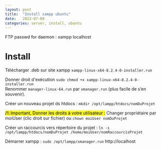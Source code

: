 ```yaml
---
layout: post
title:  "Install xampp ubuntu"
date:   2023-07-09
categories: server, install, ubuntu
---
```


FTP passwd for daemon : xampp	localhost

# Install 
Télécharger .deb sur site xampp	`xampp-linux-x64-8.2.4-0-installer.run`

Donner droit d'exécution `sudo chmod +x xampp-linux-x64-8.2.4-0-installer.run`  
Renommer `manager-linux-64.run` par `xmanager.run` (plus facile de s’en souvenir).



Créer un nouveau projet ds htdocs : 
`mkdir /opt/lampp/htdocs/nomDuProjet`



<mark>/!\ Important, Donner les droits à votre utilisateur :</mark> 
Changer propriétaire par moiUser (clic droit sur fichier) ou `chown moiUser nomDuProjet`



Créer un raccourcis vers répertoire du projet : 
`ln -s /opt/lampp/htdocs/nomDuProjet /home/moiUser/nomRaccourcisProjet`



Démarrer xampp : 
`sudo /opt/lampp/xmanager.run`
http://localhost

